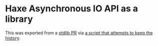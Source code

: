 # Haxe Asynchronous IO API as a library

This was exported from a [stdlib PR](https://github.com/HaxeFoundation/haxe/pull/9111/) via [a script that attempts to keep the history](https://gist.github.com/back2dos/3e84047adc32d2fd590ebd0d22593c35).